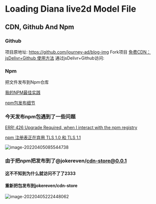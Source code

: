 # Loading Diana live2d Model File

## CDN, Github And Npm

### Github

项目原地址: https://github.com/journey-ad/blog-img
Fork项目
[免费CDN：jsDelivr+Github 使用方法](https://zhuanlan.zhihu.com/p/76951130)
通过jsDelivr+Github访问:

### Npm

把文件发布到Npm仓库

[我的NPM最佳实践](https://juejin.cn/post/6969855608061329438)

[npm包发布细节](https://blog.code520.com.cn/posts/62301.html)

### 今天发布npm包遇到了一些问题

[ERR! 426 Upgrade Required, when I interact with the npm registry](https://stackoverflow.com/questions/69448082/err-426-upgrade-required-when-i-interact-with-the-npm-registry)

[npm 注册表正在弃用 TLS 1.0 和 TLS 1.1](https://github.blog/2021-08-23-npm-registry-deprecating-tls-1-0-tls-1-1/)

![image-20220405085544738](https://qiniuyun.code520.com.cn/images/image-20220405085544738.png)

### 由于把npm把发布到了@jokereven/cdn-store@0.0.1

#### 这不不知到为什么就访问不了了2333

#### 重新把包发布到jokereven/cdn-store

![image-20220405222448062](https://qiniuyun.code520.com.cn/images/image-20220405222448062.png)

